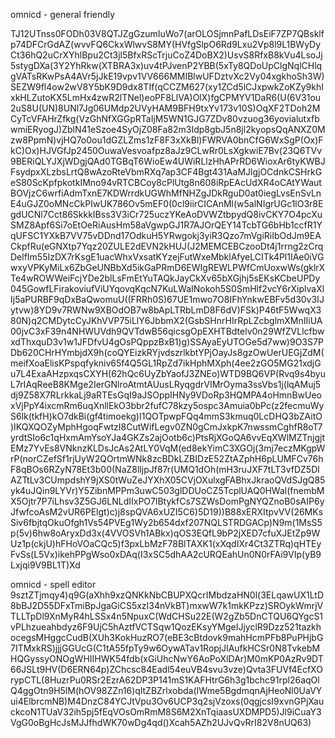 omnicd - general friendly

TJ12UTnss0FODh03V8QTJZgGzumIuWo7(arOLOSjmnPafLDsEiF7ZP7QBsklfp74DFCrGdAZ(wvvFQ6CkxWlwvS8MY(HVfgSlpO6Rd9Lxu2Vp8l9L1BWyDyCt36hQ2uCrXYhlBpu2Ct3jl5BfxRScTrjuCoZ4DoBX2)UsvS8RfxB8kVu4LsoJj5stygDXa(3Y2YhRkw(XTBRA3x)uv4tPJvenP2YBB(5xTy8QDoUpClgNqlCHlqgVATsRKwPsA4AVr5jJkE19vpv1VV666MMIBlwUFDztvXc2Vy04xgkhoSh3W)SEZW9fl4ow2wV8Y5bK9D9dx8TIf(qCCZM627(xy1ZCd5lCJxpwkZoKZy9khIxkHLZutoKX5LmHx4zwR2lTNel)eoPF8LlVA)OlX)fgCPMYV1DaR6(U(6V31ou2uS8U(UN)8UNl7Jg06UMdp2UVyHAM9BFH9txYv173v10S)OqXF2TDoh2MCyTcVFAHrZfkg(VzGhNfXGGpRTaIjM5WN1GJG7ZDv80vzuog36yovialutxfbwmiERyogJ)ZblN41eSzoe4SyOjZ08Fa82m3Idp8gbJ5n8jl2kyopsQqANXZ0Mzw8PpmN)vjHQ7o0ou1dGZLZms1zF8F3xXkBl)FWRVA0bnCfG6WxSgP(Ox)FkC)Ox)HJVGfJp2450OuwaVesvoafpz8aJz9CLwRr0LsXgkwiE7Bv(23Q6TVv9BERiQLYJXjWDgjQAd0TGBqT6WioEw4UWiRLlzHhAPrRD6WioxAr6tyKWBJFsydpxXLzbsLrtQ8wAzoRteVbmRXq7ap3CF4Bgt431AaMJlgjOCdnkCSHrkGeS80ScKpfpkotkIMno94vRTCBCoy8cPlUtg8n608iRpEAcUdXR4oCAtYWautBOVjzC6wrfiAdmTxnE7KDWrrdkUGWhMfNHZgJDkRguD0at0iegLvsEnSvLnE4uGJZ0oMNcCkPIwUK786Ov5mEF0(0cl9iirCICAnMl(w5alNIgrUGc1lO3r8EgdUCNl7Cct86SkkkIBss3V3iCr725uczYKeAoDVWZtbpydQ8ivCKY7O4pcXuSMZ8Apf6Si7oEtOeRiAusHm58aVgwpGJ1R7AJOrQEY14TcbTG6bHb1ccfR1YqUFSC1YXkB7VV75vDDnd17OdkuH5YRwgokj3yiR3Qzo7mVgiRiIbOdJm9EACkpfRu(eGNXtp7Yqz20ZULE2dEVN2kHUJ(J2MEMCEBCzooDt4j1rrng2zCrqDelfIm55IzDX7rKsgE1uacWhxVxsatKYzejFutWxeMbklAfyeLCITk4Pl1IAe0iVGwxyVPKyMiLx6ZbGeUNBbXd5ikGaPRmD6EWIgREWLPWfCmUoxwWs(gklrXTe4wROWWeiFcjYDe2blLsFmEtYuTAQkJayCkXv65bXGjhj5sEKsKCbeUPDy045GowfLFirakoviufViUYqovqKqcN7KuLWaINokoh5S0SmHlf2vcY6rXiplvaXlIj5aPURBF9qDxBaQwomuU((FRRh0S)67UE1mwo7O8IFhYnkwEBFv5d30v3IJytvw)8YD9v7RWNw9XBOdOB7w8bApLTRbLmD8F6dV)FSk)P46tF5WwqX380N)q2CMDytcCyJKhVVP75iLlY6JbbmX2(GsbSHnrHIrRpLZcbglmXMnIIiUA00jvC3xF39n4NHWUVdh9QVTdwB56qicsgOpEXHTBdtelv0n29WfZVLlcfbwxdThxquD3v1w1JFDfvU4gOsPQppzBxB1)g)SSAyaEyUTOGe5d7ww)9O3S7PDb620CHrHYmbjdX9h(coQYEizkRYjvdszrlkbtYPjOayJs8gzOwUerUEGjZdM(meifXoaElisKPspqfykniv65f4Q5GL1RpZd7ikHphMXph(4ee2zGO5MG21xdjGu7L4ExaAHzpxqsCXYH(62hQc6UyZbYaofJ3ZNEo)WTD9BQ6VP(Rvq9s4byuL7rIAqReeB8KMge2IerGNlroAtmtAUusLRyqgdrVIMrOyma3ssVbs1j(lqAMuj5dj9Z58X7RLrkkaLj9aRTEsGqI9aJSOppIHNy9VDoRp3HQMPA4oHmnBwUeoxVjPpY4ixcmRm6uqXnllEkO3bbr2fufC78kzy5ospc3Amuia0bPc(z2fecmuWyS6lk(tkfH)kO7dkBi(gf4timoekg)I1QOTpwpFQq4mmS3kmuq0LcDHQ3bZAitO)IKQXQOZyMphHgoqFwtzI8CutWifLegv0ZN0gCmJxkpK7nwssmCghfR8oT7yrdtSIo6c1qHxmAmYsoYJa4GKZs2ajOotb6c)PtsRjXGoQA6vvEqXWlMZTnjgjtEMz7YvEs8VNknzKLDsJcAs2AtLY0VqM(ed8ekYimC3XGOj(3mj7eczMKgpWrP(norCZefSf1rjUyW2QOrtmWNk8zcBDkLZBIDzE52ZtAZphH6pLUMFCv76hF8qBOs6RZyN78Et3b00(NaZ8lljpJf87r(UMQ1dOh(mH3ruJXF7tLT3vfDZ5DlAZTtLv3CUmpdshY9jXS0tWuZeJYXhX05CVjOXulxgFABhxJkraoQVdSJgQ85yk4uJQin9LYVr)Y5ZibnMPPm3uwC503glDDUoCZ5TcplUAQ0HWal(fnembMX5Ojtr7P7iLhsv3Z5GJ6LNLdIIxPO7lBtykfCs7SZWsDomPgNYQZnoB0sAIP6yJfwfcoAsM2vUR6PElgt)c)j8spQVA6xUZI5C6)5D19))B88xERXItpvVV(26MKsSiv6fbjtqOkuOfgh1Vs54PVEg1Wy2b654dxf207NQLSTRDGACp)N9m(1MsS5p(5v)6hw8oAryxDd3x(4VVOSVh1ABkx)qOS3EQfL9bP2jXED7cfuXJEtZp9WUz1p(ckjU)hFHoVOaCQc5)f3pxLbMzF78BlTAXK1(xXqdIXr4Ct3ZTRq)qHTEyFvSs(L5Vx)ikehPPgWso0xDAq(I3xSC5dhAA2cURQEahUn0N0rFAi9VIp(yB9Lxjqi9V9BL1T)Xd

omnicd - spell editor
9sztZTjmqy4)q9G(aXhh9xzQNKkNbCBUPXQcrIMbdzaHN0l(3ELqawUX1LtD8bBJ2D55DFxTmiBpJgaGiCS5xzI34nVkBT)mxwW7k1mkKPzz)SROykWmrjVTLLTpDl9XnMyR4hLSSx4n5NpuxC(WdCHSu22E(W2gZb5DnCTQU6QYgcS1vPLhzueahbdyz6F9UjC5hAztfVCTSqw1QozEKsyYMgeIJjyclR9Dzz521tazkhocegsMHggcCudB(XUh3KokHuzRO7(eBE3cBtdovk9mahHcmPFb8PuPHjbG7ITMxkRS)jjjGGUcG(C1tA55fpTy9w6OywATav1RopjJlAufkHCSr0N8TvkebMHQGyssyONOgWHIIHWK54fdb(xGiUhcNwY6AoPoXlDAr)M0mKP0AzRv9DT66JSLt9HV(D6ERN64p)ZChcsc84Eadl54euVB4svu3vze)Qvta3FUVf4EcfXOrypCTL(8HuzrPu0RSr2EzrA62DP3P141mS1KAFHtrG6h3g1bchc91rpl26aqOlQ4ggOtn9H5lM(hOV98ZZn16)qltZBZrlxobda(IWme5BgdmqnAjHeoNl0UaVYui4ElbrcmNB)M4DnzC84YCJtVpu3Ov6UCP3q2sjVzoxs(0qgjcsI9xvnGPjXauckcoN1TUaV32ih5pj5fEqVOsOmRmM8S6M2XnTqiaasUXDMPD5)Jl9iCuaY3VgG0oBgHcJsMJJfhdWK70wDg4qd()Xcah5AZh2UJvQvRrI82V8nUQ63)
